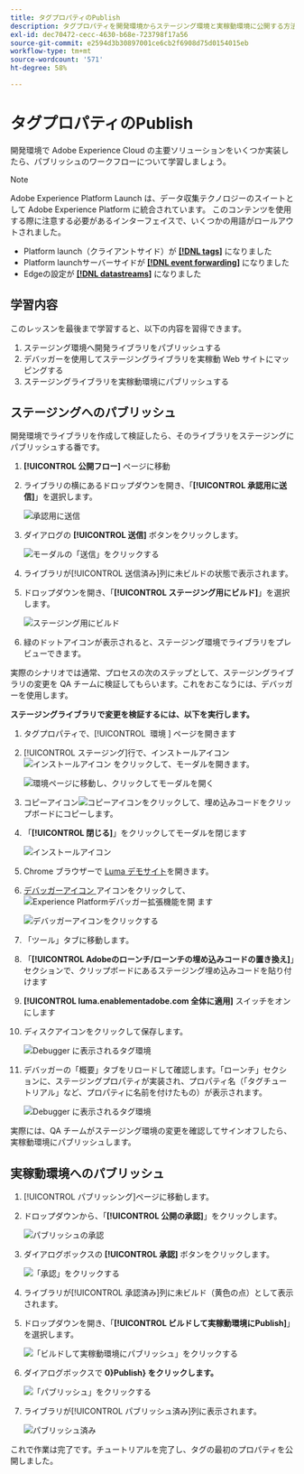 ```yaml
---
title: タグプロパティのPublish
description: タグプロパティを開発環境からステージング環境と実稼動環境に公開する方法について説明します。 このレッスンは、web サイトでのExperience Cloudの実装チュートリアルの一部です。
exl-id: dec70472-cecc-4630-b68e-723798f17a56
source-git-commit: e2594d3b30897001ce6cb2f6908d75d0154015eb
workflow-type: tm+mt
source-wordcount: '571'
ht-degree: 58%

---
```


# タグプロパティのPublish

開発環境で Adobe Experience Cloud の主要ソリューションをいくつか実装したら、パブリッシュのワークフローについて学習しましょう。

>[!NOTE]
>
>Adobe Experience Platform Launch は、データ収集テクノロジーのスイートとして Adobe Experience Platform に統合されています。 このコンテンツを使用する際に注意する必要があるインターフェイスで、いくつかの用語がロールアウトされました。
>
> * Platform launch（クライアントサイド）が **[[!DNL tags]](https://experienceleague.adobe.com/docs/experience-platform/tags/home.html?lang=ja)** になりました
> * Platform launchサーバーサイドが **[[!DNL event forwarding]](https://experienceleague.adobe.com/docs/experience-platform/tags/event-forwarding/overview.html)** になりました
> * Edgeの設定が **[[!DNL datastreams]](https://experienceleague.adobe.com/docs/experience-platform/edge/fundamentals/datastreams.html?lang=ja)** になりました

## 学習内容

このレッスンを最後まで学習すると、以下の内容を習得できます。

1. ステージング環境へ開発ライブラリをパブリッシュする
1. デバッガーを使用してステージングライブラリを実稼動 Web サイトにマッピングする
1. ステージングライブラリを実稼動環境にパブリッシュする

## ステージングへのパブリッシュ

開発環境でライブラリを作成して検証したら、そのライブラリをステージングにパブリッシュする番です。

1. **[!UICONTROL 公開フロー]** ページに移動

1. ライブラリの横にあるドロップダウンを開き、「**[!UICONTROL 承認用に送信]**」を選択します。

   ![承認用に送信](images/publishing-submitForApproval.png)

1. ダイアログの **[!UICONTROL 送信]** ボタンをクリックします。

   ![モーダルの「送信」をクリックする](images/publishing-submit.png)

1. ライブラリが[!UICONTROL 送信済み]列に未ビルドの状態で表示されます。

1. ドロップダウンを開き、「**[!UICONTROL ステージング用にビルド]**」を選択します。

   ![ステージング用にビルド](images/publishing-buildForStaging.png)

1. 緑のドットアイコンが表示されると、ステージング環境でライブラリをプレビューできます。

実際のシナリオでは通常、プロセスの次のステップとして、ステージングライブラリの変更を QA チームに検証してもらいます。これをおこなうには、デバッガーを使用します。

**ステージングライブラリで変更を検証するには、以下を実行します。**

1. タグプロパティで、[!UICONTROL &#x200B; 環境 &#x200B;] ページを開きます

1. [!UICONTROL ステージング]行で、インストールアイコン![インストールアイコン](images/launch-installIcon.png) をクリックして、モーダルを開きます。

   ![環境ページに移動し、クリックしてモーダルを開く](images/publishing-getStagingCode.png)

1. コピーアイコン![コピーアイコン](images/launch-copyIcon.png)をクリックして、埋め込みコードをクリップボードにコピーします。

1. 「**[!UICONTROL 閉じる]**」をクリックしてモーダルを閉じます

   ![インストールアイコン](images/publishing-copyStagingCode.png)

1. Chrome ブラウザーで [Luma デモサイト](https://luma.enablementadobe.com/content/luma/us/en.html)を開きます。

1. [ デバッガーアイコン ](https://chromewebstore.google.com/detail/adobe-experience-platform/bfnnokhpnncpkdmbokanobigaccjkpob) アイコンをクリックして、![Experience Platformデバッガー拡張機能を開 ](images/icon-debugger.png) ます

   ![デバッガーアイコンをクリックする](images/switchEnvironments-openDebugger.png)

1. 「ツール」タブに移動します。

1. 「**[!UICONTROL Adobeのローンチ/ローンチの埋め込みコードの置き換え]**」セクションで、クリップボードにあるステージング埋め込みコードを貼り付けます
1. **[!UICONTROL luma.enablementadobe.com 全体に適用]** スイッチをオンにします

1. ディスクアイコンをクリックして保存します。

   ![Debugger に表示されるタグ環境 ](images/switchEnvironments-debugger-save.png)

1. デバッガーの「概要」タブをリロードして確認します。「ローンチ」セクションに、ステージングプロパティが実装され、プロパティ名（「タグチュートリアル」など、プロパティに名前を付けたもの）が表示されます。

   ![Debugger に表示されるタグ環境 ](images/publishing-debugger-staging.png)

実際には、QA チームがステージング環境の変更を確認してサインオフしたら、実稼動環境にパブリッシュします。

## 実稼動環境へのパブリッシュ

1. [!UICONTROL パブリッシング]ページに移動します。

1. ドロップダウンから、「**[!UICONTROL 公開の承認]**」をクリックします。

   ![パブリッシュの承認](images/publishing-approveForPublishing.png)

1. ダイアログボックスの **[!UICONTROL 承認]** ボタンをクリックします。

   ![「承認」をクリックする](images/publishing-approve.png)

1. ライブラリが[!UICONTROL 承認済み]列に未ビルド（黄色の点）として表示されます。

1. ドロップダウンを開き、「**[!UICONTROL ビルドして実稼動環境にPublish]**」を選択します。

   ![「ビルドして実稼動環境にパブリッシュ」をクリックする](images/publishing-buildAndPublishToProduction.png)

1. ダイアログボックスで **0&rbrace;Publish&rbrace; をクリックします。**

   ![「パブリッシュ」をクリックする](images/publishing-publish.png)

1. ライブラリが[!UICONTROL パブリッシュ済み]列に表示されます。

   ![パブリッシュ済み](images/publishing-published.png)

これで作業は完了です。チュートリアルを完了し、タグの最初のプロパティを公開しました。
